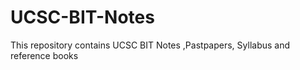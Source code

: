 # UCSC-BIT-Notes
 This repository contains UCSC BIT Notes ,Pastpapers, Syllabus and reference books
